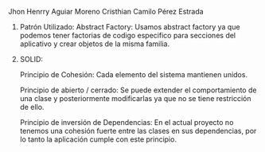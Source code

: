 Jhon Henrry Aguiar Moreno
Cristhian Camilo Pérez Estrada

1. Patrón Utilizado: 
    Abstract Factory:
    Usamos abstract factory ya que podemos tener factorias de codigo especifico para secciones 
    del aplicativo y crear objetos de la misma familia.


2. SOLID:

    Principio de Cohesión:
    Cada elemento del sistema mantienen unidos.

    Principio de abierto / cerrado: 
    Se puede extender el comportamiento de una clase
    y posteriormente modificarlas ya que no se tiene restricción de ello.

    Principio de inversión de Dependencias:
    En el actual proyecto no tenemos una cohesión fuerte entre las clases en sus dependencias,
    por lo tanto la aplicación cumple con este principio.